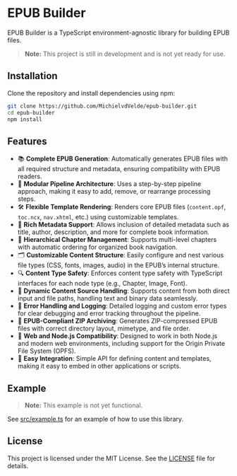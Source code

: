 # EPUB Builder

EPUB Builder is a TypeScript environment-agnostic library for building EPUB
files.

> **Note:** This project is still in development and is not yet ready for use.

## Installation

Clone the repository and install dependencies using npm:

```sh
git clone https://github.com/MichielvdVelde/epub-builder.git
cd epub-builder
npm install
```

## Features

- 📚 **Complete EPUB Generation**: Automatically generates EPUB files with all
  required structure and metadata, ensuring compatibility with EPUB readers.
- 🧩 **Modular Pipeline Architecture**: Uses a step-by-step pipeline approach,
  making it easy to add, remove, or rearrange processing steps.
- 🛠️ **Flexible Template Rendering**: Renders core EPUB files (`content.opf`,
  `toc.ncx`, `nav.xhtml`, etc.) using customizable templates.
- 📝 **Rich Metadata Support**: Allows inclusion of detailed metadata such as
  title, author, description, and more for complete book information.
- 📖 **Hierarchical Chapter Management**: Supports multi-level chapters with
  automatic ordering for organized book navigation.
- 🗂️ **Customizable Content Structure**: Easily configure and nest various file
  types (CSS, fonts, images, audio) in the EPUB’s internal structure.
- 🔍 **Content Type Safety**: Enforces content type safety with TypeScript
  interfaces for each node type (e.g., Chapter, Image, Font).
- 🔄 **Dynamic Content Source Handling**: Supports content from both direct
  input and file paths, handling text and binary data seamlessly.
- 🧪 **Error Handling and Logging**: Detailed logging and custom error types for
  clear debugging and error tracking throughout the pipeline.
- 💾 **EPUB-Compliant ZIP Archiving**: Generates ZIP-compressed EPUB files with
  correct directory layout, mimetype, and file order.
- 🚀 **Web and Node.js Compatibility**: Designed to work in both Node.js and
  modern web environments, including support for the Origin Private File System
  (OPFS).
- 🔧 **Easy Integration**: Simple API for defining content and templates, making
  it easy to embed in other applications or scripts.

## Example

> **Note:** This example is not yet functional.

See [src/example.ts](src/exampe.ts) for an example of how to use this library.

## License

This project is licensed under the MIT License. See the [LICENSE](LICENSE) file
for details.
